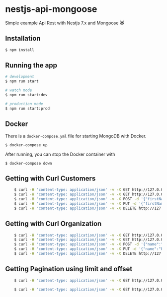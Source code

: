 # nestjs-api-mongoose

Simple example Api Rest with Nestjs 7.x and Mongoose 😻

## Installation

```bash
$ npm install
```

## Running the app

```bash
# development
$ npm run start

# watch mode
$ npm run start:dev

# production mode
$ npm run start:prod
```

## Docker

There is a `docker-compose.yml` file for starting MongoDB with Docker.

`$ docker-compose up`

After running, you can stop the Docker container with

`$ docker-compose down`

## Getting with Curl Customers

```bash
    $ curl -H 'content-type: application/json' -v -X GET http://127.0.0.1:3000/api/customers  
    $ curl -H 'content-type: application/json' -v -X GET http://127.0.0.1:3000/api/customers/:id 
    $ curl -H 'content-type: application/json' -v -X POST -d '{"firstName": "firstName #1", "lastName": "lastName #1", "email": "example@nest.it", "phone": "1234567890", "address": "street 1","description": "Lorem ipsum", "organizations": ":OrganizationId"}' http://127.0.0.1:3000/api/customers 
    $ curl -H 'content-type: application/json' -v -X PUT -d '{"firstName": "firstName #1", "lastName": "lastName #1", "email": "example@nest.it", "phone": "1234567890", "address": "street 1","description": "Lorem ipsum", "organizations": ":OrganizationId"}' http://127.0.0.1:3000/api/customers/:id 
    $ curl -H 'content-type: application/json' -v -X DELETE http://127.0.0.1:3000/api/customers/:id 
```

## Getting with Curl Organization

```bash
    $ curl -H 'content-type: application/json' -v -X GET http://127.0.0.1:3000/api/organizations  
    $ curl -H 'content-type: application/json' -v -X GET http://127.0.0.1:3000/api/organizations/:id 
    $ curl -H 'content-type: application/json' -v -X POST -d '{"name":"Foo bar", "address": "street 1", "description": "lorem ipsum"}' http://127.0.0.1:3000/api/organizations 
    $ curl -H 'content-type: application/json' -v -X PUT -d '{"name":"Foo bar", "address": "street 1", "description": "lorem ipsum"}' http://127.0.0.1:3000/api/organizations/:id 
    $ curl -H 'content-type: application/json' -v -X DELETE http://127.0.0.1:3000/api/organizations/:id
```

## Getting Pagination using limit and offset

```bash 
    $ curl -H 'content-type: application/json' -v -X GET http://127.0.0.1:3000/api/customers?limit=10
```

```bash 
    $ curl -H 'content-type: application/json' -v -X GET http://127.0.0.1:3000/api/customers?offset=10
```
